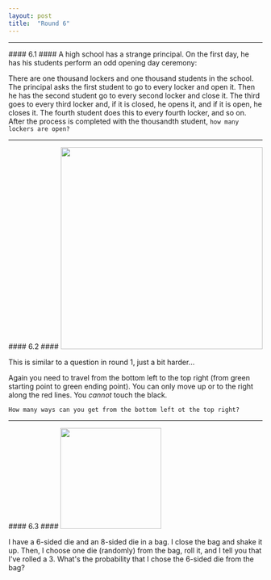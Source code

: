```yaml
---
layout: post
title:  "Round 6"
---
```


<hr>
#### 6.1 ####
A high school has a strange principal. On the first day, he has his students perform an odd opening day ceremony:

There are one thousand lockers and one thousand students in the school. The principal asks the first student to go to every locker and open it. Then he has the second student go to every second locker and close it. The third goes to every third locker and, if it is closed, he opens it, and if it is open, he closes it. The fourth student does this to every fourth locker, and so on. After the process is completed with the thousandth student, `how many lockers are open?`

<hr>
#### 6.2 ####

<img src="{{ site.baseurl }}/assets/grid-with-blocks.png" style="width:400px"/>

This is similar to a question in round 1, just a bit harder...

Again you need to travel from the bottom left to the top right (from green starting point to green ending point).  You can only move up or to the right along the red lines.  You *cannot* touch the black.

`How many ways can you get from the bottom left ot the top right?`

<hr>
#### 6.3 ####

<img src="{{ site.baseurl }}/assets/dice.jpg" style="width:200px"/>

I have a 6-sided die and an 8-sided die in a bag.  I close the bag and shake it up.  Then, I choose one die (randomly) from the bag, roll it, and I tell you that I've rolled a 3.  What's the probability that I chose the 6-sided die from the bag?

